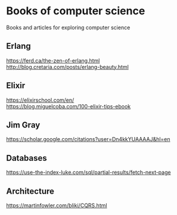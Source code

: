 # Books of computer science
Books and articles for exploring computer science

## Erlang
https://ferd.ca/the-zen-of-erlang.html
http://blog.cretaria.com/posts/erlang-beauty.html

## Elixir
https://elixirschool.com/en/ \
https://blog.miguelcoba.com/100-elixir-tips-ebook

## Jim Gray
https://scholar.google.com/citations?user=Dn4kkYUAAAAJ&hl=en

## Databases
https://use-the-index-luke.com/sql/partial-results/fetch-next-page

## Architecture
https://martinfowler.com/bliki/CQRS.html
